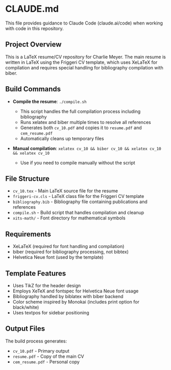 # CLAUDE.md

This file provides guidance to Claude Code (claude.ai/code) when working with code in this repository.

## Project Overview

This is a LaTeX resume/CV repository for Charlie Meyer. The main resume is written in LaTeX using the Friggeri CV template, which uses XeLaTeX for compilation and requires special handling for bibliography compilation with biber.

## Build Commands

- **Compile the resume**: `./compile.sh`
  - This script handles the full compilation process including bibliography
  - Runs xelatex and biber multiple times to resolve all references
  - Generates both `cv_10.pdf` and copies it to `resume.pdf` and `cem_resume.pdf`
  - Automatically cleans up temporary files

- **Manual compilation**: `xelatex cv_10 && biber cv_10 && xelatex cv_10 && xelatex cv_10`
  - Use if you need to compile manually without the script

## File Structure

- `cv_10.tex` - Main LaTeX source file for the resume
- `friggeri-cv.cls` - LaTeX class file for the Friggeri CV template
- `bibliography.bib` - Bibliography file containing publications and references
- `compile.sh` - Build script that handles compilation and cleanup
- `xits-math/` - Font directory for mathematical symbols

## Requirements

- XeLaTeX (required for font handling and compilation)
- biber (required for bibliography processing, not bibtex)
- Helvetica Neue font (used by the template)

## Template Features

- Uses TikZ for the header design
- Employs XeTeX and fontspec for Helvetica Neue font usage
- Bibliography handled by biblatex with biber backend
- Color scheme inspired by Monokai (includes print option for black/white)
- Uses textpos for sidebar positioning

## Output Files

The build process generates:
- `cv_10.pdf` - Primary output
- `resume.pdf` - Copy of the main CV
- `cem_resume.pdf` - Personal copy